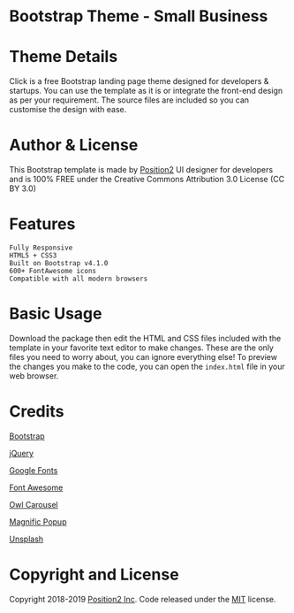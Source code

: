 # Bootstrap Theme - Small Business

# Theme Details 

Click is a free Bootstrap landing page theme designed for developers & startups. You can use the template as it is or integrate the front-end design as per your requirement. The source files are included so you can customise the design with ease.


# Author & License

This Bootstrap template is made by [Position2](https://www.position2.com/) UI designer for developers and is 100% FREE under the Creative Commons Attribution 3.0 License (CC BY 3.0)

# Features

    Fully Responsive
    HTML5 + CSS3
    Built on Bootstrap v4.1.0
    600+ FontAwesome icons
    Compatible with all modern browsers

# Basic Usage

Download the package then edit the HTML and CSS files included with the template in your favorite text editor to make changes. These are the only files you need to worry about, you can ignore everything else! To preview the changes you make to the code, you can open the `index.html` file in your web browser.

# Credits

[Bootstrap](http://getbootstrap.com/)

[jQuery](http://jquery.com/)

[Google Fonts](https://www.google.com/fonts/)

[Font Awesome](https://fontawesome.com/)

[Owl Carousel](https://owlcarousel2.github.io/OwlCarousel2/)

[Magnific Popup](https://github.com/dimsemenov/Magnific-Popup)

[Unsplash](https://unsplash.com/)



# Copyright and License

Copyright 2018-2019 [Position2 Inc](https://www.position2.com/). Code released under the [MIT](https://github.com/Position2/free-bootstrap-theme-sb/blob/master/LICENSE) license.
